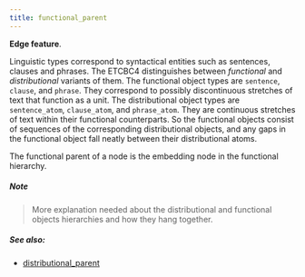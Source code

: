 ```yaml
---
title: functional_parent
---
```


**Edge feature**.

Linguistic types correspond to syntactical entities such as sentences, clauses and phrases.
The ETCBC4 distinguishes between *functional* and *distributional* variants of them.
The functional object types are `sentence`, `clause`, and `phrase`.
They correspond to possibly discontinuous stretches of text that function as a unit.
The distributional object types are `sentence_atom`, `clause_atom`, and `phrase_atom`.
They are continuous stretches of text within their functional counterparts.
So the functional objects consist of sequences of the corresponding distributional objects, and any gaps in
the functional object fall neatly between their distributional atoms.

The functional parent of a node is the embedding node in the functional hierarchy.

##### Note
> More explanation needed about the distributional and functional objects hierarchies and how they hang together.

##### See also:

* [distributional_parent](distributional_parent)

